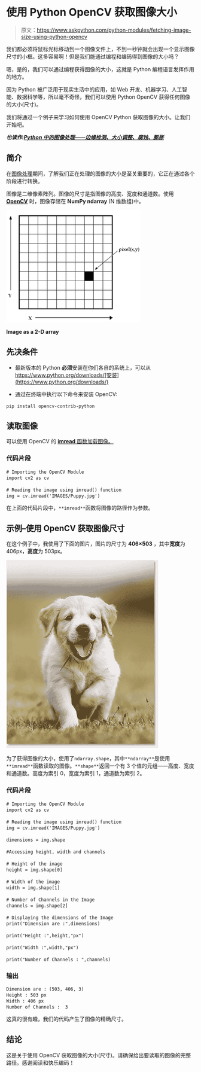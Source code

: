 # 使用 Python OpenCV 获取图像大小

> 原文：<https://www.askpython.com/python-modules/fetching-image-size-using-python-opencv>

我们都必须将鼠标光标移动到一个图像文件上，不到一秒钟就会出现一个显示图像尺寸的小框。这多容易啊！但是我们能通过编程和编码得到图像的大小吗？

嗯，是的，我们可以通过编程获得图像的大小，这就是 Python 编程语言发挥作用的地方。

因为 Python 被广泛用于现实生活中的应用，如 Web 开发、机器学习、人工智能、数据科学等，所以毫不奇怪，我们可以使用 Python OpenCV 获得任何图像的大小(尺寸)。

我们将通过一个例子来学习如何使用 OpenCV Python 获取图像的大小。让我们开始吧。

***也读作:[Python 中的图像处理——边缘检测、大小调整、腐蚀、膨胀](https://www.askpython.com/python/examples/image-processing-in-python)***

## **简介**

在[图像处理](https://www.askpython.com/python/examples/image-processing-in-python)期间，了解我们正在处理的图像的大小是至关重要的，它正在通过各个阶段进行转换。

图像是二维像素阵列。图像的尺寸是指图像的高度、宽度和通道数。使用 **[OpenCV](https://www.askpython.com/python-modules/opencv-imwrite)** 时，图像存储在 **NumPy ndarray** (N 维数组)中。

![Image as 2-D Array](img/8694e2bd231445160d7485eaaacf1313.png)

**Image as a 2-D array**

## **先决条件**

*   最新版本的 Python **必须**安装在你们各自的系统上，可以从 https://www.python.org/downloads/[安装](https://www.python.org/downloads/)

*   通过在终端中执行以下命令来安装 OpenCV:

```
pip install opencv-contrib-python

```

## **读取图像**

可以使用 OpenCV 的 [**imread** 函数加载图像。](https://www.askpython.com/python-modules/python-imread-opencv)

### 代码片段

```
# Importing the OpenCV Module
import cv2 as cv

# Reading the image using imread() function
img = cv.imread('IMAGES/Puppy.jpg')

```

在上面的代码片段中，`**imread**`函数将图像的路径作为参数。

## **示例–使用 OpenCV** 获取图像尺寸

在这个例子中，我使用了下面的图片，图片的尺寸为 **406×503** ，其中**宽度**为 406px，**高度**为 503px。

![Puppy](img/f4faec1f1e1526f20075f8ea5f79e1d9.png)

为了获得图像的大小，使用了`ndarray.shape`，其中`**ndarray**`是使用`**imread**`函数读取的图像。`**shape**`返回一个有 3 个值的元组——高度、宽度和通道数。高度为索引 0，宽度为索引 1，通道数为索引 2。

### 代码片段

```
# Importing the OpenCV Module
import cv2 as cv

# Reading the image using imread() function
img = cv.imread('IMAGES/Puppy.jpg')

dimensions = img.shape

#Accessing height, width and channels

# Height of the image
height = img.shape[0]

# Width of the image
width = img.shape[1]

# Number of Channels in the Image
channels = img.shape[2]

# Displaying the dimensions of the Image
print("Dimension are :",dimensions)

print("Height :",height,"px")

print("Width :",width,"px")

print("Number of Channels : ",channels)

```

### 输出

```
Dimension are : (503, 406, 3)
Height : 503 px
Width : 406 px
Number of Channels :  3

```

这真的很有趣，我们的代码产生了图像的精确尺寸。

## **结论**

这是关于使用 OpenCV 获取图像的大小(尺寸)。请确保给出要读取的图像的完整路径。感谢阅读和快乐编码！